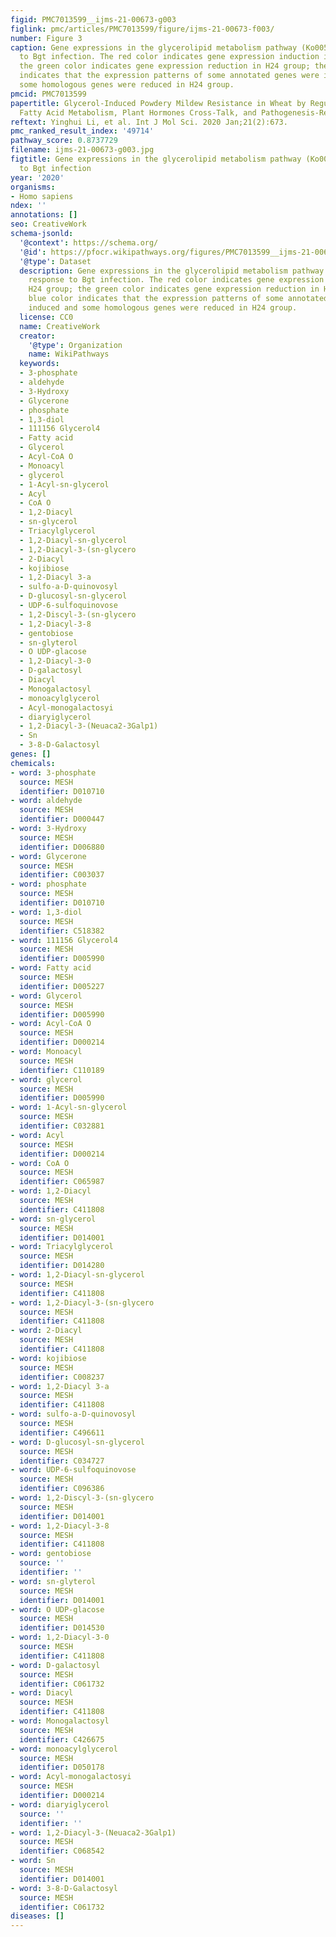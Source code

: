 ```yaml
---
figid: PMC7013599__ijms-21-00673-g003
figlink: pmc/articles/PMC7013599/figure/ijms-21-00673-f003/
number: Figure 3
caption: Gene expressions in the glycerolipid metabolism pathway (Ko00561) in response
  to Bgt infection. The red color indicates gene expression induction in H24 group;
  the green color indicates gene expression reduction in H24 group; the blue color
  indicates that the expression patterns of some annotated genes were induced and
  some homologous genes were reduced in H24 group.
pmcid: PMC7013599
papertitle: Glycerol-Induced Powdery Mildew Resistance in Wheat by Regulating Plant
  Fatty Acid Metabolism, Plant Hormones Cross-Talk, and Pathogenesis-Related Genes.
reftext: Yinghui Li, et al. Int J Mol Sci. 2020 Jan;21(2):673.
pmc_ranked_result_index: '49714'
pathway_score: 0.8737729
filename: ijms-21-00673-g003.jpg
figtitle: Gene expressions in the glycerolipid metabolism pathway (Ko00561) in response
  to Bgt infection
year: '2020'
organisms:
- Homo sapiens
ndex: ''
annotations: []
seo: CreativeWork
schema-jsonld:
  '@context': https://schema.org/
  '@id': https://pfocr.wikipathways.org/figures/PMC7013599__ijms-21-00673-g003.html
  '@type': Dataset
  description: Gene expressions in the glycerolipid metabolism pathway (Ko00561) in
    response to Bgt infection. The red color indicates gene expression induction in
    H24 group; the green color indicates gene expression reduction in H24 group; the
    blue color indicates that the expression patterns of some annotated genes were
    induced and some homologous genes were reduced in H24 group.
  license: CC0
  name: CreativeWork
  creator:
    '@type': Organization
    name: WikiPathways
  keywords:
  - 3-phosphate
  - aldehyde
  - 3-Hydroxy
  - Glycerone
  - phosphate
  - 1,3-diol
  - 111156 Glycerol4
  - Fatty acid
  - Glycerol
  - Acyl-CoA O
  - Monoacyl
  - glycerol
  - 1-Acyl-sn-glycerol
  - Acyl
  - CoA O
  - 1,2-Diacyl
  - sn-glycerol
  - Triacylglycerol
  - 1,2-Diacyl-sn-glycerol
  - 1,2-Diacyl-3-(sn-glycero
  - 2-Diacyl
  - kojibiose
  - 1,2-Diacyl 3-a
  - sulfo-a-D-quinovosyl
  - D-glucosyl-sn-glycerol
  - UDP-6-sulfoquinovose
  - 1,2-Discyl-3-(sn-glycero
  - 1,2-Diacyl-3-8
  - gentobiose
  - sn-glyterol
  - O UDP-glacose
  - 1,2-Diacyl-3-0
  - D-galactosyl
  - Diacyl
  - Monogalactosyl
  - monoacylglycerol
  - Acyl-monogalactosyi
  - diaryiglycerol
  - 1,2-Diacyl-3-(Neuaca2-3Galp1)
  - Sn
  - 3-8-D-Galactosyl
genes: []
chemicals:
- word: 3-phosphate
  source: MESH
  identifier: D010710
- word: aldehyde
  source: MESH
  identifier: D000447
- word: 3-Hydroxy
  source: MESH
  identifier: D006880
- word: Glycerone
  source: MESH
  identifier: C003037
- word: phosphate
  source: MESH
  identifier: D010710
- word: 1,3-diol
  source: MESH
  identifier: C518382
- word: 111156 Glycerol4
  source: MESH
  identifier: D005990
- word: Fatty acid
  source: MESH
  identifier: D005227
- word: Glycerol
  source: MESH
  identifier: D005990
- word: Acyl-CoA O
  source: MESH
  identifier: D000214
- word: Monoacyl
  source: MESH
  identifier: C110189
- word: glycerol
  source: MESH
  identifier: D005990
- word: 1-Acyl-sn-glycerol
  source: MESH
  identifier: C032881
- word: Acyl
  source: MESH
  identifier: D000214
- word: CoA O
  source: MESH
  identifier: C065987
- word: 1,2-Diacyl
  source: MESH
  identifier: C411808
- word: sn-glycerol
  source: MESH
  identifier: D014001
- word: Triacylglycerol
  source: MESH
  identifier: D014280
- word: 1,2-Diacyl-sn-glycerol
  source: MESH
  identifier: C411808
- word: 1,2-Diacyl-3-(sn-glycero
  source: MESH
  identifier: C411808
- word: 2-Diacyl
  source: MESH
  identifier: C411808
- word: kojibiose
  source: MESH
  identifier: C008237
- word: 1,2-Diacyl 3-a
  source: MESH
  identifier: C411808
- word: sulfo-a-D-quinovosyl
  source: MESH
  identifier: C496611
- word: D-glucosyl-sn-glycerol
  source: MESH
  identifier: C034727
- word: UDP-6-sulfoquinovose
  source: MESH
  identifier: C096386
- word: 1,2-Discyl-3-(sn-glycero
  source: MESH
  identifier: D014001
- word: 1,2-Diacyl-3-8
  source: MESH
  identifier: C411808
- word: gentobiose
  source: ''
  identifier: ''
- word: sn-glyterol
  source: MESH
  identifier: D014001
- word: O UDP-glacose
  source: MESH
  identifier: D014530
- word: 1,2-Diacyl-3-0
  source: MESH
  identifier: C411808
- word: D-galactosyl
  source: MESH
  identifier: C061732
- word: Diacyl
  source: MESH
  identifier: C411808
- word: Monogalactosyl
  source: MESH
  identifier: C426675
- word: monoacylglycerol
  source: MESH
  identifier: D050178
- word: Acyl-monogalactosyi
  source: MESH
  identifier: D000214
- word: diaryiglycerol
  source: ''
  identifier: ''
- word: 1,2-Diacyl-3-(Neuaca2-3Galp1)
  source: MESH
  identifier: C068542
- word: Sn
  source: MESH
  identifier: D014001
- word: 3-8-D-Galactosyl
  source: MESH
  identifier: C061732
diseases: []
---
```

